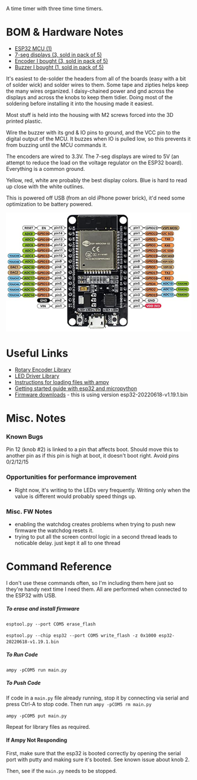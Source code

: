 A time timer with three time time timers.

# BOM & Hardware Notes
- [ESP32 MCU (1)](https://www.amazon.com/dp/B09XDMVS9N)
- [7-seg displays (3, sold in pack of 5)](https://www.amazon.com/dp/B07MCGDST2)
- [Encoder I bought (3, sold in pack of 5)](https://www.amazon.com/dp/B07F26CT6B)
- [Buzzer I bought (1, sold in pack of 5)](https://www.amazon.com/dp/B07MPYWVGD)

It's easiest to de-solder the headers from all of the boards (easy with a bit of solder wick) and solder wires to them. Some tape and zipties helps keep the many wires organized. I daisy-chained power and gnd across the displays and across the knobs to keep them tidier. Doing most of the soldering before installing it into the housing made it easiest.

Most stuff is held into the housing with M2 screws forced into the 3D printed plastic.

Wire the buzzer with its gnd & IO pins to ground, and the VCC pin to the digital output of the MCU. It buzzes when IO is pulled low, so this prevents it from buzzing until the MCU commands it.

The encoders are wired to 3.3V. The 7-seg displays are wired to 5V (an attempt to reduce the load on the voltage regulator on the ESP32 board). Everything is a common ground.

Yellow, red, white are probably the best display colors. Blue is hard to read up close with the white outlines.

This is powered off USB (from an old iPhone power brick), it'd need some optimization to be battery powered.

![pinout](https://raw.githubusercontent.com/neyre/timetimetimetimer/master/esp32_pinout.png)

# Useful Links
- [Rotary Encoder Library](https://github.com/miketeachman/micropython-rotary)
- [LED Driver Library](https://github.com/mcauser/micropython-tm1637)
- [Instructions for loading files with ampy](https://learn.adafruit.com/micropython-basics-load-files-and-run-code/file-operations)
- [Getting started guide with esp32 and micropython](https://docs.micropython.org/en/latest/esp32/tutorial/intro.html#esp32-intro)
- [Firmware downloads](https://micropython.org/download/esp32/) - this is using version esp32-20220618-v1.19.1.bin

# Misc. Notes

### Known Bugs
Pin 12 (knob #2) is linked to a pin that affects boot. Should move this to another pin as if this pin is high at boot, it doesn't boot right. Avoid pins 0/2/12/15

### Opportunities for performance improvement
- Right now, it's writing to the LEDs very frequently. Writing only when the value is different would probably speed things up.

### Misc. FW Notes
- enabling the watchdog creates problems when trying to push new firmware the watchdog resets it. 
- trying to put all the screen control logic in a second thread leads to noticable delay. just kept it all to one thread

# Command Reference

I don't use these commands often, so I'm including them here just so they're handy next time I need them. All are performed when connected to the ESP32 with USB.

##### To erase and install firmware

`esptool.py --port COM5 erase_flash`

`esptool.py --chip esp32 --port COM5 write_flash -z 0x1000 esp32-20220618-v1.19.1.bin`

##### To Run Code

`ampy -pCOM5 run main.py`

##### To Push Code

If code in a `main.py` file already running, stop it by connecting via serial and press Ctrl-A to stop code. Then run `ampy -pCOM5 rm main.py`

`ampy -pCOM5 put main.py`

Repeat for library files as required.

#### If Ampy Not Responding

First, make sure that the esp32 is booted correctly by opening the serial port with putty and making sure it's booted. See known issue about knob 2.

Then, see if the `main.py` needs to be stopped.